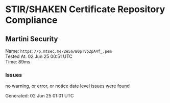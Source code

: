 # STIR/SHAKEN Certificate Repository Compliance

## Martini Security

Name: `https://p.mtsec.me/2e5a/B0pTvp2pA4f_.pem`\
Tested At: 02 Jun 25 00:51 UTC\
Time: 89ms

### Issues

no warning, or error, or notice date level issues were found

Generated: 02 Jun 25 01:01 UTC
